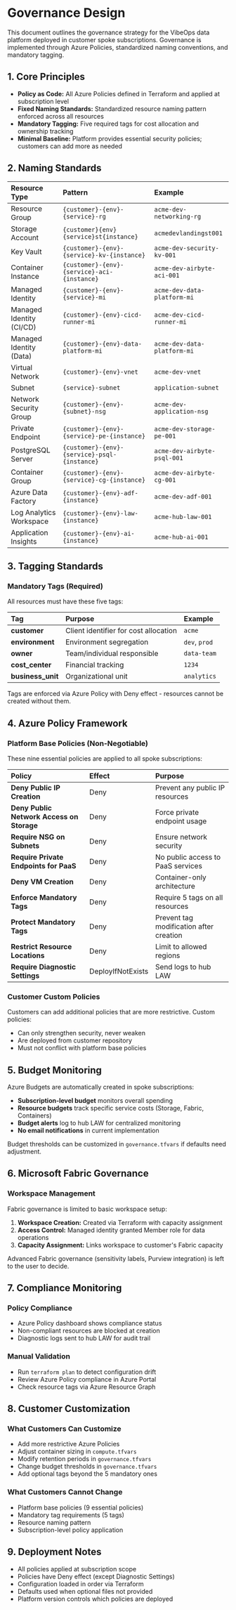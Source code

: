 # **Governance Design**

This document outlines the governance strategy for the VibeOps data platform deployed in customer spoke subscriptions. Governance is implemented through Azure Policies, standardized naming conventions, and mandatory tagging.

## **1\. Core Principles**

- **Policy as Code:** All Azure Policies defined in Terraform and applied at subscription level  
- **Fixed Naming Standards:** Standardized resource naming pattern enforced across all resources  
- **Mandatory Tagging:** Five required tags for cost allocation and ownership tracking  
- **Minimal Baseline:** Platform provides essential security policies; customers can add more as needed

## **2\. Naming Standards**

| Resource Type | Pattern | Example |
| :---- | :---- | :---- |
| Resource Group | `{customer}-{env}-{service}-rg` | `acme-dev-networking-rg` |
| Storage Account | `{customer}{env}{service}st{instance}` | `acmedevlandingst001` |
| Key Vault | `{customer}-{env}-{service}-kv-{instance}` | `acme-dev-security-kv-001` |
| Container Instance | `{customer}-{env}-{service}-aci-{instance}` | `acme-dev-airbyte-aci-001` |
| Managed Identity | `{customer}-{env}-{service}-mi` | `acme-dev-data-platform-mi` |
| Managed Identity (CI/CD) | `{customer}-{env}-cicd-runner-mi` | `acme-dev-cicd-runner-mi`  |
| Managed Identity (Data) | `{customer}-{env}-data-platform-mi` | `acme-dev-data-platform-mi` |
| Virtual Network | `{customer}-{env}-vnet` | `acme-dev-vnet` |
| Subnet | `{service}-subnet` | `application-subnet` |
| Network Security Group | `{customer}-{env}-{subnet}-nsg` | `acme-dev-application-nsg` |
| Private Endpoint | `{customer}-{env}-{service}-pe-{instance}` | `acme-dev-storage-pe-001` |
| PostgreSQL Server | `{customer}-{env}-{service}-psql-{instance}` | `acme-dev-airbyte-psql-001` |
| Container Group | `{customer}-{env}-{service}-cg-{instance}` | `acme-dev-airbyte-cg-001` |
| Azure Data Factory | `{customer}-{env}-adf-{instance}` | `acme-dev-adf-001` |
| Log Analytics Workspace | `{customer}-{env}-law-{instance}` | `acme-hub-law-001` |
| Application Insights | `{customer}-{env}-ai-{instance}` | `acme-hub-ai-001` |

## **3\. Tagging Standards**

### **Mandatory Tags (Required)**

All resources must have these five tags:

| Tag | Purpose | Example |
| :---- | :---- | :---- |
| **customer** | Client identifier for cost allocation | `acme` |
| **environment** | Environment segregation | `dev`, `prod` |
| **owner** | Team/individual responsible | `data-team` |
| **cost\_center** | Financial tracking | `1234` |
| **business\_unit** | Organizational unit | `analytics` |

Tags are enforced via Azure Policy with Deny effect \- resources cannot be created without them.

## **4\. Azure Policy Framework**

### **Platform Base Policies (Non-Negotiable)**

These nine essential policies are applied to all spoke subscriptions:

| Policy | Effect | Purpose |
| :---- | :---- | :---- |
| **Deny Public IP Creation** | Deny | Prevent any public IP resources |
| **Deny Public Network Access on Storage** | Deny | Force private endpoint usage |
| **Require NSG on Subnets** | Deny | Ensure network security |
| **Require Private Endpoints for PaaS** | Deny | No public access to PaaS services |
| **Deny VM Creation** | Deny | Container-only architecture |
| **Enforce Mandatory Tags** | Deny | Require 5 tags on all resources |
| **Protect Mandatory Tags** | Deny | Prevent tag modification after creation |
| **Restrict Resource Locations** | Deny | Limit to allowed regions |
| **Require Diagnostic Settings** | DeployIfNotExists | Send logs to hub LAW |

### **Customer Custom Policies**

Customers can add additional policies that are more restrictive. Custom policies:

- Can only strengthen security, never weaken  
- Are deployed from customer repository  
- Must not conflict with platform base policies

## **5\. Budget Monitoring**

Azure Budgets are automatically created in spoke subscriptions:

- **Subscription-level budget** monitors overall spending  
- **Resource budgets** track specific service costs (Storage, Fabric, Containers)  
- **Budget alerts** log to hub LAW for centralized monitoring  
- **No email notifications** in current implementation

Budget thresholds can be customized in `governance.tfvars` if defaults need adjustment.

## **6\. Microsoft Fabric Governance**

### **Workspace Management**

Fabric governance is limited to basic workspace setup:

1. **Workspace Creation:** Created via Terraform with capacity assignment  
2. **Access Control:** Managed identity granted Member role for data operations  
3. **Capacity Assignment:** Links workspace to customer's Fabric capacity

Advanced Fabric governance (sensitivity labels, Purview integration) is left to the user to decide.

## **7\. Compliance Monitoring**

### **Policy Compliance**

- Azure Policy dashboard shows compliance status  
- Non-compliant resources are blocked at creation  
- Diagnostic logs sent to hub LAW for audit trail

### **Manual Validation**

- Run `terraform plan` to detect configuration drift  
- Review Azure Policy compliance in Azure Portal  
- Check resource tags via Azure Resource Graph

## **8\. Customer Customization**

### **What Customers Can Customize**

- Add more restrictive Azure Policies  
- Adjust container sizing in `compute.tfvars`  
- Modify retention periods in `governance.tfvars`  
- Change budget thresholds in `governance.tfvars`  
- Add optional tags beyond the 5 mandatory ones

### **What Customers Cannot Change**

- Platform base policies (9 essential policies)  
- Mandatory tag requirements (5 tags)  
- Resource naming pattern  
- Subscription-level policy application

## **9\. Deployment Notes**

- All policies applied at subscription scope  
- Policies have Deny effect (except Diagnostic Settings)  
- Configuration loaded in order via Terraform  
- Defaults used when optional files not provided  
- Platform version controls which policies are deployed

